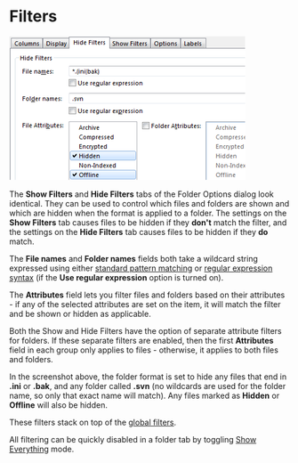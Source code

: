 # Filters

![](/Manual/images/media/image056.png)

The **Show Filters** and **Hide Filters** tabs of the Folder Options dialog look identical. They can be used to control which files and folders are shown and which are hidden when the format is applied to a folder. The settings on the **Show Filters** tab causes files to be hidden if they **don't** match the filter, and the settings on the **Hide Filters** tab causes files to be hidden if they **do** match.

The **File names** and **Folder names** fields both take a wildcard string expressed using either [standard pattern matching](/Manual/reference/wildcard_reference/pattern_matching_syntax.md) or [regular expression syntax](/Manual/reference/wildcard_reference/regular_expression_syntax.md) (if the **Use regular expression** option is turned on).

The **Attributes** field lets you filter files and folders based on their attributes - if any of the selected attributes are set on the item, it will match the filter and be shown or hidden as applicable.

Both the Show and Hide Filters have the option of separate attribute filters for folders. If these separate filters are enabled, then the first **Attributes** field in each group only applies to files - otherwise, it applies to both files and folders.

In the screenshot above, the folder format is set to hide any files that end in **.ini** or **.bak**, and any folder called **.svn** (no wildcards are used for the folder name, so only that exact name will match). Any files marked as **Hidden** or **Offline** will also be hidden.

These filters stack on top of the [global filters](/Manual/preferences/preferences_categories/folders/global_filters.md).

All filtering can be quickly disabled in a folder tab by toggling [Show Everything](../../searching_and_filtering/show_everything.md) mode.
